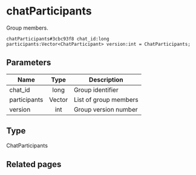 # chatParticipants
Group members.

```
chatParticipants#3cbc93f8 chat_id:long participants:Vector<ChatParticipant> version:int = ChatParticipants;
```

## Parameters
| Name | Type | Description |
| ---- | :----: | ----------- |
| chat_id | long | Group identifier |
| participants | Vector<ChatParticipant> | List of group members |
| version | int | Group version number |


## Type
ChatParticipants

## Related pages
